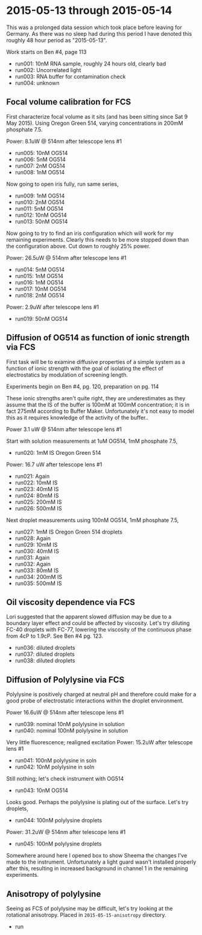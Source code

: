 # 2015-05-13 through 2015-05-14

This was a prolonged data session which took place before leaving for
Germany. As there was no sleep had during this period I have denoted this
roughly 48 hour period as "2015-05-13".

Work starts on Ben #4, page 113

 * run001: 10nM RNA sample, roughly 24 hours old, clearly bad
 * run002: Uncorrelated light
 * run003: RNA buffer for contamination check
 * run004: unknown

## Focal volume calibration for FCS

First characterize focal volume as it sits (and has been sitting since Sat 9 May
2015). Using Oregon Green 514, varying concentrations in 200mM phosphate 7.5.

Power: 8.1uW @ 514nm after telescope lens #1

 * run005: 10nM OG514
 * run006: 5nM OG514
 * run007: 2nM OG514
 * run008: 1nM OG514

Now going to open iris fully, run same series,

 * run009: 1nM OG514
 * run010: 2nM OG514
 * run011: 5nM OG514
 * run012: 10nM OG514
 * run013: 50nM OG514

Now going to try to find an iris configuration which will work for my remaining
experiments. Clearly this needs to be more stopped down than the configuration
above. Cut down to roughly 25% power.

Power: 26.5uW @ 514nm after telescope lens #1

 * run014: 5nM OG514
 * run015: 1nM OG514
 * run016: 1nM OG514
 * run017: 10nM OG514
 * run018: 2nM OG514

Power: 2.9uW after telescope lens #1

 * run019: 50nM OG514

## Diffusion of OG514 as function of ionic strength via FCS


First task will be to examine diffusive properties of a simple system as a
function of ionic strength with the goal of isolating the effect of
electrostatics by modulation of screening length.

Experiments begin on Ben #4, pg. 120, preparation on pg. 114

These ionic strengths aren't quite right, they are underestimates as they assume
that the IS of the buffer is 100mM at 100mM concentration; it is in fact 275mM
according to Buffer Maker. Unfortunately it's not easy to model this as it
requires knowledge of the activity of the buffer..

Power 3.1 uW @ 514nm after telescope lens #1

Start with solution measurements at 1uM OG514, 1mM phosphate 7.5,

 * run020: 1mM IS Oregon Green 514

Power: 16.7 uW after telescope lens #1

 * run021: Again
 * run022: 10mM IS
 * run023: 40mM IS
 * run024: 80mM IS
 * run025: 200mM IS
 * run026: 500mM IS

Next droplet measurements using 100nM OG514, 1mM phosphate 7.5,

 * run027: 1mM IS Oregon Green 514 droplets
 * run028: Again
 * run029: 10mM IS
 * run030: 40mM IS
 * run031: Again
 * run032: Again
 * run033: 80mM IS
 * run034: 200mM IS
 * run035: 500mM IS

## Oil viscosity dependence via FCS

Lori suggested that the apparent slowed diffusion may be due to a boundary layer
effect and could be affected by viscosity. Let's try diluting FC-40 droplets
with FC-77, lowering the viscosity of the continuous phase from 4cP to 1.9cP.
See Ben #4 pg. 123.

 * run036: diluted droplets
 * run037: diluted droplets
 * run038: diluted droplets

## Diffusion of Polylysine via FCS

Polylysine is positively charged at neutral pH and therefore could make for a
good probe of electrostatic interactions within the droplet environment.

Power 16.6uW @ 514nm after telescope lens #1

 * run039: nominal 10nM polylysine in solution
 * run040: nominal 100nM polylysine in solution

Very little fluorescence; realigned excitation
Power: 15.2uW after telescope lens #1

 * run041: 100nM polylysine in soln
 * run042: 10nM polylysine in soln

Still nothing; let's check instrument with OG514

 * run043: 10nM OG514

Looks good. Perhaps the polylysine is plating out of the surface. Let's try
droplets,

 * run044: 100nM polylysine droplets

Power: 31.2uW @ 514nm after telescope lens #1

 * run045: 100nM polylysine droplets

Somewhere around here I opened box to show Sheema the changes I've made to the
instrument. Unfortunately a light guard wasn't installed properly after this,
resulting in increased background in channel 1 in the remaining experiments.

## Anisotropy of polylysine

Seeing as FCS of polylysine may be difficult, let's try looking at the
rotational anisotropy. Placed in `2015-05-15-anisotropy` directory.

 * run
